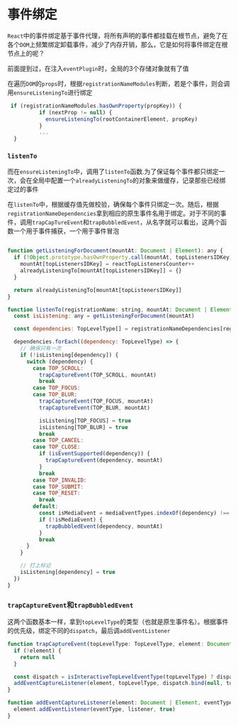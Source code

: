 # 事件绑定

`React`中的事件绑定基于事件代理，将所有声明的事件都挂载在根节点，避免了在各个`DOM`上频繁绑定卸载事件，减少了内存开销，那么，它是如何将事件绑定在根节点上的呢？

前面提到过，在注入`eventPlugin`时，全局的3个存储对象就有了值

在遍历`DOM`的`props`时，根据`registrationNameModules`判断，若是个事件，则会调用`ensureListeningTo`进行绑定

```javaScript
 if (registrationNameModules.hasOwnProperty(propKey)) {
          if (nextProp != null) {
            ensureListeningTo(rootContainerElement, propKey)
          }
          ...
  }        
```

### `listenTo`

️而在`ensureListeningTo`中，调用了`listenTo`函数.为了保证每个事件都只绑定一次，会在全局中配置一个`alreadyListeningTo`的对象来做缓存，记录那些已经绑定过的事件

在`listenTo`中，根据缓存值先做校验，确保每个事件只绑定一次。随后，根据`registrationNameDependencies`拿到相应的原生事件名用于绑定。对于不同的事件，调用`trapCapTureEvent`和`trapBubbledEvent`，从名字就可以看出，这两个函数一个用于事件捕获，一个用于事件冒泡

```javaScript

function getListeningForDocument(mountAt: Document | Element): any {
  if (!Object.prototype.hasOwnProperty.call(mountAt, topListenersIDKey)) {
    mountAt[topListenersIDKey] = reactTopListenersCounter++
    alreadyListeningTo[mountAt[topListenersIDKey]] = {}
  }

  return alreadyListeningTo[mountAt[topListenersIDKey]]
}

function listenTo(registrationName: string, mountAt: Document | Element) {
  const isListening: any = getListeningForDocument(mountAt)

  const dependencies: TopLevelType[] = registrationNameDependencies[registrationName]

  dependencies.forEach((dependency: TopLevelType) => {
    // 确保只有一次
    if (!isListening[dependency]) {
      switch (dependency) {
        case TOP_SCROLL:
          trapCaptureEvent(TOP_SCROLL, mountAt)
          break
        case TOP_FOCUS:
        case TOP_BLUR:
          trapCaptureEvent(TOP_FOCUS, mountAt)
          trapCaptureEvent(TOP_BLUR, mountAt)

          isListening[TOP_FOCUS] = true
          isListening[TOP_BLUR] = true
          break
        case TOP_CANCEL:
        case TOP_CLOSE:
          if (isEventSupported(dependency)) {
            trapCaptureEvent(dependency, mountAt)
          }
          break
        case TOP_INVALID:
        case TOP_SUBMIT:
        case TOP_RESET:
          break
        default:
          const isMediaEvent = mediaEventTypes.indexOf(dependency) !== -1
          if (!isMediaEvent) {
            trapBubbledEvent(dependency, mountAt)
          }
          break
      }
    }

    // 打上标记
    isListening[dependency] = true
  })
}
```

### `trapCaptureEvent`和`trapBubbledEvent`
这两个函数基本一样，拿到`topLevelType`的类型（也就是原生事件名）。根据事件的优先级，绑定不同的`dispatch`，最后调`addEventListener`

```javaScript
function trapCaptureEvent(topLevelType: TopLevelType, element: Document | Element) {
  if (!element) {
    return null
  }

  const dispatch = isInteractiveTopLevelEventType(topLevelType) ? dispatchInteractiveEvent : dispatchEvent
  addEventCaptureListener(element, topLevelType, dispatch.bind(null, topLevelType))
}

function addEventCaptureListener(element: Document | Element, eventType: string, listener: any) {
  element.addEventListener(eventType, listener, true)
}
```




